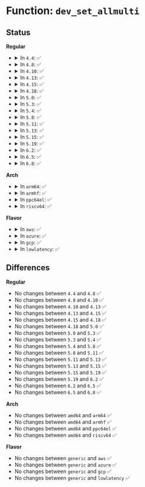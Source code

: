# Function: <code>dev_set_allmulti</code>

## Status
<b>Regular</b>
<ul>
<li>
<details>
<summary>In <code>4.4</code>: ✅</summary>

```c
int dev_set_allmulti(struct net_device *dev, int inc);
```

**Collision:** Unique Global

**Inline:** No

**Transformation:** False

**Instances:**

```
In net/core/dev.c (ffffffff8171dd40)
Location: net/core/dev.c:5823
Inline: False
Direct callers:
  - net/ipv4/ipmr.c:vif_delete
  - net/ipv4/ipmr.c:vif_add
  - net/ipv4/ipmr.c:vif_add
  - net/ipv4/ipmr.c:vif_add
  - net/ipv6/ip6mr.c:mif6_delete
  - net/ipv6/ip6mr.c:ip6_mroute_setsockopt
  - net/ipv6/ip6mr.c:ip6_mroute_setsockopt
```
**Symbols:**

```
ffffffff8171dd40-ffffffff8171dd55: dev_set_allmulti (STB_GLOBAL)
```
</details>
</li>
<li>
<details>
<summary>In <code>4.8</code>: ✅</summary>

```c
int dev_set_allmulti(struct net_device *dev, int inc);
```

**Collision:** Unique Global

**Inline:** No

**Transformation:** False

**Instances:**

```
In net/core/dev.c (ffffffff81786610)
Location: net/core/dev.c:6274
Inline: False
Direct callers:
  - net/ipv4/ipmr.c:vif_add
  - net/ipv4/ipmr.c:vif_add
  - net/ipv4/ipmr.c:vif_add
  - net/ipv4/ipmr.c:vif_delete
  - net/ipv6/ip6mr.c:ip6_mroute_setsockopt
  - net/ipv6/ip6mr.c:ip6_mroute_setsockopt
  - net/ipv6/ip6mr.c:mif6_delete
```
**Symbols:**

```
ffffffff81786610-ffffffff81786625: dev_set_allmulti (STB_GLOBAL)
```
</details>
</li>
<li>
<details>
<summary>In <code>4.10</code>: ✅</summary>

```c
int dev_set_allmulti(struct net_device *dev, int inc);
```

**Collision:** Unique Global

**Inline:** No

**Transformation:** False

**Instances:**

```
In net/core/dev.c (ffffffff817b3bd0)
Location: net/core/dev.c:6418
Inline: False
Direct callers:
  - net/ipv4/ipmr.c:vif_add
  - net/ipv4/ipmr.c:vif_add
  - net/ipv4/ipmr.c:vif_add
  - net/ipv4/ipmr.c:vif_delete
  - net/ipv6/ip6mr.c:ip6_mroute_setsockopt
  - net/ipv6/ip6mr.c:ip6_mroute_setsockopt
  - net/ipv6/ip6mr.c:mif6_delete
```
**Symbols:**

```
ffffffff817b3bd0-ffffffff817b3be5: dev_set_allmulti (STB_GLOBAL)
```
</details>
</li>
<li>
<details>
<summary>In <code>4.13</code>: ✅</summary>

```c
int dev_set_allmulti(struct net_device *dev, int inc);
```

**Collision:** Unique Global

**Inline:** No

**Transformation:** False

**Instances:**

```
In net/core/dev.c (ffffffff817d2560)
Location: net/core/dev.c:6583
Inline: False
Direct callers:
  - net/ipv4/ipmr.c:vif_add
  - net/ipv4/ipmr.c:vif_add
  - net/ipv4/ipmr.c:vif_add
  - net/ipv4/ipmr.c:vif_delete
  - net/ipv6/ip6mr.c:ip6_mroute_setsockopt
  - net/ipv6/ip6mr.c:ip6_mroute_setsockopt
  - net/ipv6/ip6mr.c:mif6_delete
```
**Symbols:**

```
ffffffff817d2560-ffffffff817d2575: dev_set_allmulti (STB_GLOBAL)
```
</details>
</li>
<li>
<details>
<summary>In <code>4.15</code>: ✅</summary>

```c
int dev_set_allmulti(struct net_device *dev, int inc);
```

**Collision:** Unique Global

**Inline:** No

**Transformation:** False

**Instances:**

```
In net/core/dev.c (ffffffff8184c810)
Location: net/core/dev.c:6740
Inline: False
Direct callers:
  - net/ipv4/ipmr.c:vif_add
  - net/ipv4/ipmr.c:vif_add
  - net/ipv4/ipmr.c:vif_add
  - net/ipv4/ipmr.c:vif_delete
  - net/ipv6/ip6mr.c:ip6_mroute_setsockopt
  - net/ipv6/ip6mr.c:ip6_mroute_setsockopt
  - net/ipv6/ip6mr.c:mif6_delete
```
**Symbols:**

```
ffffffff8184c810-ffffffff8184c825: dev_set_allmulti (STB_GLOBAL)
```
</details>
</li>
<li>
<details>
<summary>In <code>4.18</code>: ✅</summary>

```c
int dev_set_allmulti(struct net_device *dev, int inc);
```

**Collision:** Unique Global

**Inline:** No

**Transformation:** False

**Instances:**

```
In net/core/dev.c (ffffffff81896a80)
Location: net/core/dev.c:6876
Inline: False
Direct callers:
  - net/ipv4/ipmr.c:vif_add
  - net/ipv4/ipmr.c:vif_add
  - net/ipv4/ipmr.c:vif_add
  - net/ipv4/ipmr.c:vif_delete
  - net/ipv6/ip6mr.c:ip6_mroute_setsockopt
  - net/ipv6/ip6mr.c:ip6_mroute_setsockopt
  - net/ipv6/ip6mr.c:mif6_delete
```
**Symbols:**

```
ffffffff81896a80-ffffffff81896a95: dev_set_allmulti (STB_GLOBAL)
```
</details>
</li>
<li>
<details>
<summary>In <code>5.0</code>: ✅</summary>

```c
int dev_set_allmulti(struct net_device *dev, int inc);
```

**Collision:** Unique Global

**Inline:** No

**Transformation:** False

**Instances:**

```
In net/core/dev.c (ffffffff818b8cf0)
Location: net/core/dev.c:7451
Inline: False
Direct callers:
  - net/ipv4/ipmr.c:vif_add
  - net/ipv4/ipmr.c:vif_add
  - net/ipv4/ipmr.c:vif_add
  - net/ipv4/ipmr.c:vif_delete
  - net/ipv6/ip6mr.c:ip6_mroute_setsockopt
  - net/ipv6/ip6mr.c:ip6_mroute_setsockopt
  - net/ipv6/ip6mr.c:mif6_delete
```
**Symbols:**

```
ffffffff818b8cf0-ffffffff818b8d05: dev_set_allmulti (STB_GLOBAL)
```
</details>
</li>
<li>
<details>
<summary>In <code>5.3</code>: ✅</summary>

```c
int dev_set_allmulti(struct net_device *dev, int inc);
```

**Collision:** Unique Global

**Inline:** No

**Transformation:** False

**Instances:**

```
In net/core/dev.c (ffffffff81904eb0)
Location: net/core/dev.c:7461
Inline: False
Direct callers:
  - net/ipv4/ipmr.c:vif_add
  - net/ipv4/ipmr.c:vif_add
  - net/ipv4/ipmr.c:vif_add
  - net/ipv4/ipmr.c:vif_delete
  - net/ipv6/ip6mr.c:ip6_mroute_setsockopt
  - net/ipv6/ip6mr.c:ip6_mroute_setsockopt
  - net/ipv6/ip6mr.c:mif6_delete
```
**Symbols:**

```
ffffffff81904eb0-ffffffff81904ec5: dev_set_allmulti (STB_GLOBAL)
```
</details>
</li>
<li>
<details>
<summary>In <code>5.4</code>: ✅</summary>

```c
int dev_set_allmulti(struct net_device *dev, int inc);
```

**Collision:** Unique Global

**Inline:** No

**Transformation:** False

**Instances:**

```
In net/core/dev.c (ffffffff81937520)
Location: net/core/dev.c:7750
Inline: False
Direct callers:
  - net/ipv4/ipmr.c:vif_add
  - net/ipv4/ipmr.c:vif_add
  - net/ipv4/ipmr.c:vif_add
  - net/ipv4/ipmr.c:vif_delete
  - net/ipv6/ip6mr.c:ip6_mroute_setsockopt
  - net/ipv6/ip6mr.c:ip6_mroute_setsockopt
  - net/ipv6/ip6mr.c:mif6_delete
```
**Symbols:**

```
ffffffff81937520-ffffffff81937535: dev_set_allmulti (STB_GLOBAL)
```
</details>
</li>
<li>
<details>
<summary>In <code>5.8</code>: ✅</summary>

```c
int dev_set_allmulti(struct net_device *dev, int inc);
```

**Collision:** Unique Global

**Inline:** No

**Transformation:** False

**Instances:**

```
In net/core/dev.c (ffffffff81a0c060)
Location: net/core/dev.c:8163
Inline: False
Direct callers:
  - net/ipv4/ipmr.c:vif_add
  - net/ipv4/ipmr.c:vif_add
  - net/ipv4/ipmr.c:vif_delete
  - net/ipv4/ipmr.c:ipmr_new_tunnel
  - net/ipv6/ip6mr.c:mif6_add
  - net/ipv6/ip6mr.c:mif6_add
  - net/ipv6/ip6mr.c:mif6_delete
  - net/packet/af_packet.c:packet_dev_mc
```
**Symbols:**

```
ffffffff81a0c060-ffffffff81a0c075: dev_set_allmulti (STB_GLOBAL)
```
</details>
</li>
<li>
<details>
<summary>In <code>5.11</code>: ✅</summary>

```c
int dev_set_allmulti(struct net_device *dev, int inc);
```

**Collision:** Unique Global

**Inline:** No

**Transformation:** False

**Instances:**

```
In net/core/dev.c (ffffffff81a0d720)
Location: net/core/dev.c:8408
Inline: False
Direct callers:
  - net/ipv4/ipmr.c:vif_add
  - net/ipv4/ipmr.c:vif_add
  - net/ipv4/ipmr.c:vif_delete
  - net/ipv4/ipmr.c:ipmr_new_tunnel
  - net/ipv6/ip6mr.c:mif6_add
  - net/ipv6/ip6mr.c:mif6_add
  - net/ipv6/ip6mr.c:mif6_delete
  - net/packet/af_packet.c:packet_dev_mc
```
**Symbols:**

```
ffffffff81a0d720-ffffffff81a0d735: dev_set_allmulti (STB_GLOBAL)
```
</details>
</li>
<li>
<details>
<summary>In <code>5.13</code>: ✅</summary>

```c
int dev_set_allmulti(struct net_device *dev, int inc);
```

**Collision:** Unique Global

**Inline:** No

**Transformation:** False

**Instances:**

```
In net/core/dev.c (ffffffff819f43c0)
Location: net/core/dev.c:8667
Inline: False
Direct callers:
  - net/ipv4/ipmr.c:vif_add
  - net/ipv4/ipmr.c:vif_add
  - net/ipv4/ipmr.c:vif_delete
  - net/ipv4/ipmr.c:ipmr_new_tunnel
  - net/ipv6/ip6mr.c:mif6_add
  - net/ipv6/ip6mr.c:mif6_add
  - net/ipv6/ip6mr.c:mif6_delete
  - net/packet/af_packet.c:packet_dev_mc
```
**Symbols:**

```
ffffffff819f43c0-ffffffff819f43d5: dev_set_allmulti (STB_GLOBAL)
```
</details>
</li>
<li>
<details>
<summary>In <code>5.15</code>: ✅</summary>

```c
int dev_set_allmulti(struct net_device *dev, int inc);
```

**Collision:** Unique Global

**Inline:** No

**Transformation:** False

**Instances:**

```
In net/core/dev.c (ffffffff81aa5ce0)
Location: net/core/dev.c:8657
Inline: False
Direct callers:
  - net/ipv4/ipmr.c:vif_add
  - net/ipv4/ipmr.c:vif_add
  - net/ipv4/ipmr.c:vif_delete
  - net/ipv4/ipmr.c:ipmr_new_tunnel
  - net/ipv6/ip6mr.c:mif6_add
  - net/ipv6/ip6mr.c:mif6_add
  - net/ipv6/ip6mr.c:mif6_delete
  - net/packet/af_packet.c:packet_dev_mc
```
**Symbols:**

```
ffffffff81aa5ce0-ffffffff81aa5cf5: dev_set_allmulti (STB_GLOBAL)
```
</details>
</li>
<li>
<details>
<summary>In <code>5.19</code>: ✅</summary>

```c
int dev_set_allmulti(struct net_device *dev, int inc);
```

**Collision:** Unique Global

**Inline:** No

**Transformation:** False

**Instances:**

```
In net/core/dev.c (ffffffff81c1d780)
Location: net/core/dev.c:8422
Inline: False
Direct callers:
  - net/ipv4/ipmr.c:vif_add
  - net/ipv4/ipmr.c:vif_add
  - net/ipv4/ipmr.c:vif_delete
  - net/ipv4/ipmr.c:ipmr_new_tunnel
  - net/ipv6/ip6mr.c:mif6_add
  - net/ipv6/ip6mr.c:mif6_add
  - net/ipv6/ip6mr.c:mif6_delete
  - net/packet/af_packet.c:packet_dev_mc
```
**Symbols:**

```
ffffffff81c1d780-ffffffff81c1d79f: dev_set_allmulti (STB_GLOBAL)
```
</details>
</li>
<li>
<details>
<summary>In <code>6.2</code>: ✅</summary>

```c
int dev_set_allmulti(struct net_device *dev, int inc);
```

**Collision:** Unique Global

**Inline:** No

**Transformation:** False

**Instances:**

```
In net/core/dev.c (ffffffff81dcea60)
Location: net/core/dev.c:8408
Inline: False
Direct callers:
  - net/ipv4/ipmr.c:vif_add
  - net/ipv4/ipmr.c:vif_add
  - net/ipv4/ipmr.c:vif_delete
  - net/ipv4/ipmr.c:ipmr_new_tunnel
  - net/ipv6/ip6mr.c:mif6_add
  - net/ipv6/ip6mr.c:mif6_add
  - net/ipv6/ip6mr.c:mif6_delete
  - net/packet/af_packet.c:packet_dev_mc
```
**Symbols:**

```
ffffffff81dcea60-ffffffff81dcea7f: dev_set_allmulti (STB_GLOBAL)
```
</details>
</li>
<li>
<details>
<summary>In <code>6.5</code>: ✅</summary>

```c
int dev_set_allmulti(struct net_device *dev, int inc);
```

**Collision:** Unique Global

**Inline:** No

**Transformation:** False

**Instances:**

```
In net/core/dev.c (ffffffff81e3f690)
Location: net/core/dev.c:8414
Inline: False
Direct callers:
  - net/ipv4/ipmr.c:vif_add
  - net/ipv4/ipmr.c:vif_add
  - net/ipv4/ipmr.c:vif_delete
  - net/ipv4/ipmr.c:ipmr_new_tunnel
  - net/ipv6/ip6mr.c:mif6_add
  - net/ipv6/ip6mr.c:mif6_add
  - net/ipv6/ip6mr.c:mif6_delete
  - net/packet/af_packet.c:packet_dev_mc
```
**Symbols:**

```
ffffffff81e3f690-ffffffff81e3f6af: dev_set_allmulti (STB_GLOBAL)
```
</details>
</li>
<li>
<details>
<summary>In <code>6.8</code>: ✅</summary>

```c
int dev_set_allmulti(struct net_device *dev, int inc);
```

**Collision:** Unique Global

**Inline:** No

**Transformation:** False

**Instances:**

```
In net/core/dev.c (ffffffff81efdfe0)
Location: net/core/dev.c:8532
Inline: False
Direct callers:
  - net/ipv4/ipmr.c:vif_add
  - net/ipv4/ipmr.c:vif_add
  - net/ipv4/ipmr.c:vif_delete
  - net/ipv4/ipmr.c:ipmr_new_tunnel
  - net/ipv6/ip6mr.c:mif6_add
  - net/ipv6/ip6mr.c:mif6_add
  - net/ipv6/ip6mr.c:mif6_delete
  - net/packet/af_packet.c:packet_dev_mc
```
**Symbols:**

```
ffffffff81efdfe0-ffffffff81efdfff: dev_set_allmulti (STB_GLOBAL)
```
</details>
</li>
</ul>
<b>Arch</b>
<ul>
<li>
<details>
<summary>In <code>arm64</code>: ✅</summary>

```c
int dev_set_allmulti(struct net_device *dev, int inc);
```

**Collision:** Unique Global

**Inline:** No

**Transformation:** False

**Instances:**

```
In net/core/dev.c (ffff800010bd5f28)
Location: net/core/dev.c:7750
Inline: False
Direct callers:
  - net/ipv4/ipmr.c:vif_add
  - net/ipv4/ipmr.c:vif_add
  - net/ipv4/ipmr.c:vif_add
  - net/ipv4/ipmr.c:vif_delete
  - net/ipv6/ip6mr.c:ip6_mroute_setsockopt
  - net/ipv6/ip6mr.c:ip6_mroute_setsockopt
  - net/ipv6/ip6mr.c:mif6_delete
```
**Symbols:**

```
ffff800010bd5f28-ffff800010bd5f60: dev_set_allmulti (STB_GLOBAL)
```
</details>
</li>
<li>
<details>
<summary>In <code>armhf</code>: ✅</summary>

```c
int dev_set_allmulti(struct net_device *dev, int inc);
```

**Collision:** Unique Global

**Inline:** No

**Transformation:** False

**Instances:**

```
In net/core/dev.c (c0cf0ad4)
Location: net/core/dev.c:7750
Inline: False
Direct callers:
  - net/ipv4/ipmr.c:vif_add
  - net/ipv4/ipmr.c:vif_add
  - net/ipv4/ipmr.c:vif_add
  - net/ipv4/ipmr.c:vif_delete
  - net/ipv6/ip6mr.c:ip6_mroute_setsockopt
  - net/ipv6/ip6mr.c:ip6_mroute_setsockopt
  - net/ipv6/ip6mr.c:mif6_delete
```
**Symbols:**

```
c0cf0ad4-c0cf0af4: dev_set_allmulti (STB_GLOBAL)
```
</details>
</li>
<li>
<details>
<summary>In <code>ppc64el</code>: ✅</summary>

```c
int dev_set_allmulti(struct net_device *dev, int inc);
```

**Collision:** Unique Global

**Inline:** No

**Transformation:** False

**Instances:**

```
In net/core/dev.c (c000000000cb5720)
Location: net/core/dev.c:7750
Inline: False
Direct callers:
  - net/ipv4/ipmr.c:vif_add
  - net/ipv4/ipmr.c:vif_add
  - net/ipv4/ipmr.c:vif_add
  - net/ipv4/ipmr.c:vif_delete
  - net/ipv6/ip6mr.c:ip6_mroute_setsockopt
  - net/ipv6/ip6mr.c:ip6_mroute_setsockopt
  - net/ipv6/ip6mr.c:mif6_delete
  - net/ipv6/ip6mr.c:mif6_delete
```
**Symbols:**

```
c000000000cb5720-c000000000cb5738: dev_set_allmulti (STB_GLOBAL)
```
</details>
</li>
<li>
<details>
<summary>In <code>riscv64</code>: ✅</summary>

```c
int dev_set_allmulti(struct net_device *dev, int inc);
```

**Collision:** Unique Global

**Inline:** No

**Transformation:** False

**Instances:**

```
In net/core/dev.c (ffffffe00075f754)
Location: net/core/dev.c:7750
Inline: False
Direct callers:
  - net/ipv4/ipmr.c:vif_add
  - net/ipv4/ipmr.c:vif_add
  - net/ipv4/ipmr.c:vif_add
  - net/ipv4/ipmr.c:vif_delete
  - net/ipv6/ip6mr.c:ip6_mroute_setsockopt
  - net/ipv6/ip6mr.c:ip6_mroute_setsockopt
  - net/ipv6/ip6mr.c:mif6_delete
```
**Symbols:**

```
ffffffe00075f754-ffffffe00075f788: dev_set_allmulti (STB_GLOBAL)
```
</details>
</li>
</ul>
<b>Flavor</b>
<ul>
<li>
<details>
<summary>In <code>aws</code>: ✅</summary>

```c
int dev_set_allmulti(struct net_device *dev, int inc);
```

**Collision:** Unique Global

**Inline:** No

**Transformation:** False

**Instances:**

```
In net/core/dev.c (ffffffff818d74f0)
Location: net/core/dev.c:7750
Inline: False
Direct callers:
  - net/ipv4/ipmr.c:vif_add
  - net/ipv4/ipmr.c:vif_add
  - net/ipv4/ipmr.c:vif_add
  - net/ipv4/ipmr.c:vif_delete
  - net/ipv6/ip6mr.c:ip6_mroute_setsockopt
  - net/ipv6/ip6mr.c:ip6_mroute_setsockopt
  - net/ipv6/ip6mr.c:mif6_delete
```
**Symbols:**

```
ffffffff818d74f0-ffffffff818d7505: dev_set_allmulti (STB_GLOBAL)
```
</details>
</li>
<li>
<details>
<summary>In <code>azure</code>: ✅</summary>

```c
int dev_set_allmulti(struct net_device *dev, int inc);
```

**Collision:** Unique Global

**Inline:** No

**Transformation:** False

**Instances:**

```
In net/core/dev.c (ffffffff81891330)
Location: net/core/dev.c:7750
Inline: False
Direct callers:
  - net/ipv4/ipmr.c:vif_add
  - net/ipv4/ipmr.c:vif_add
  - net/ipv4/ipmr.c:vif_add
  - net/ipv4/ipmr.c:vif_delete
  - net/ipv6/ip6mr.c:ip6_mroute_setsockopt
  - net/ipv6/ip6mr.c:ip6_mroute_setsockopt
  - net/ipv6/ip6mr.c:mif6_delete
```
**Symbols:**

```
ffffffff81891330-ffffffff81891345: dev_set_allmulti (STB_GLOBAL)
```
</details>
</li>
<li>
<details>
<summary>In <code>gcp</code>: ✅</summary>

```c
int dev_set_allmulti(struct net_device *dev, int inc);
```

**Collision:** Unique Global

**Inline:** No

**Transformation:** False

**Instances:**

```
In net/core/dev.c (ffffffff81928520)
Location: net/core/dev.c:7750
Inline: False
Direct callers:
  - net/ipv4/ipmr.c:vif_add
  - net/ipv4/ipmr.c:vif_add
  - net/ipv4/ipmr.c:vif_add
  - net/ipv4/ipmr.c:vif_delete
  - net/ipv6/ip6mr.c:ip6_mroute_setsockopt
  - net/ipv6/ip6mr.c:ip6_mroute_setsockopt
  - net/ipv6/ip6mr.c:mif6_delete
```
**Symbols:**

```
ffffffff81928520-ffffffff81928535: dev_set_allmulti (STB_GLOBAL)
```
</details>
</li>
<li>
<details>
<summary>In <code>lowlatency</code>: ✅</summary>

```c
int dev_set_allmulti(struct net_device *dev, int inc);
```

**Collision:** Unique Global

**Inline:** No

**Transformation:** False

**Instances:**

```
In net/core/dev.c (ffffffff81949bf0)
Location: net/core/dev.c:7750
Inline: False
Direct callers:
  - net/ipv4/ipmr.c:vif_add
  - net/ipv4/ipmr.c:vif_add
  - net/ipv4/ipmr.c:vif_add
  - net/ipv4/ipmr.c:vif_delete
  - net/ipv6/ip6mr.c:ip6_mroute_setsockopt
  - net/ipv6/ip6mr.c:ip6_mroute_setsockopt
  - net/ipv6/ip6mr.c:mif6_delete
```
**Symbols:**

```
ffffffff81949bf0-ffffffff81949c05: dev_set_allmulti (STB_GLOBAL)
```
</details>
</li>
</ul>

## Differences
<b>Regular</b>
<ul>
<li>
No changes between <code>4.4</code> and <code>4.8</code> ✅
</li>
<li>
No changes between <code>4.8</code> and <code>4.10</code> ✅
</li>
<li>
No changes between <code>4.10</code> and <code>4.13</code> ✅
</li>
<li>
No changes between <code>4.13</code> and <code>4.15</code> ✅
</li>
<li>
No changes between <code>4.15</code> and <code>4.18</code> ✅
</li>
<li>
No changes between <code>4.18</code> and <code>5.0</code> ✅
</li>
<li>
No changes between <code>5.0</code> and <code>5.3</code> ✅
</li>
<li>
No changes between <code>5.3</code> and <code>5.4</code> ✅
</li>
<li>
No changes between <code>5.4</code> and <code>5.8</code> ✅
</li>
<li>
No changes between <code>5.8</code> and <code>5.11</code> ✅
</li>
<li>
No changes between <code>5.11</code> and <code>5.13</code> ✅
</li>
<li>
No changes between <code>5.13</code> and <code>5.15</code> ✅
</li>
<li>
No changes between <code>5.15</code> and <code>5.19</code> ✅
</li>
<li>
No changes between <code>5.19</code> and <code>6.2</code> ✅
</li>
<li>
No changes between <code>6.2</code> and <code>6.5</code> ✅
</li>
<li>
No changes between <code>6.5</code> and <code>6.8</code> ✅
</li>
</ul>
<b>Arch</b>
<ul>
<li>
No changes between <code>amd64</code> and <code>arm64</code> ✅
</li>
<li>
No changes between <code>amd64</code> and <code>armhf</code> ✅
</li>
<li>
No changes between <code>amd64</code> and <code>ppc64el</code> ✅
</li>
<li>
No changes between <code>amd64</code> and <code>riscv64</code> ✅
</li>
</ul>
<b>Flavor</b>
<ul>
<li>
No changes between <code>generic</code> and <code>aws</code> ✅
</li>
<li>
No changes between <code>generic</code> and <code>azure</code> ✅
</li>
<li>
No changes between <code>generic</code> and <code>gcp</code> ✅
</li>
<li>
No changes between <code>generic</code> and <code>lowlatency</code> ✅
</li>
</ul>
